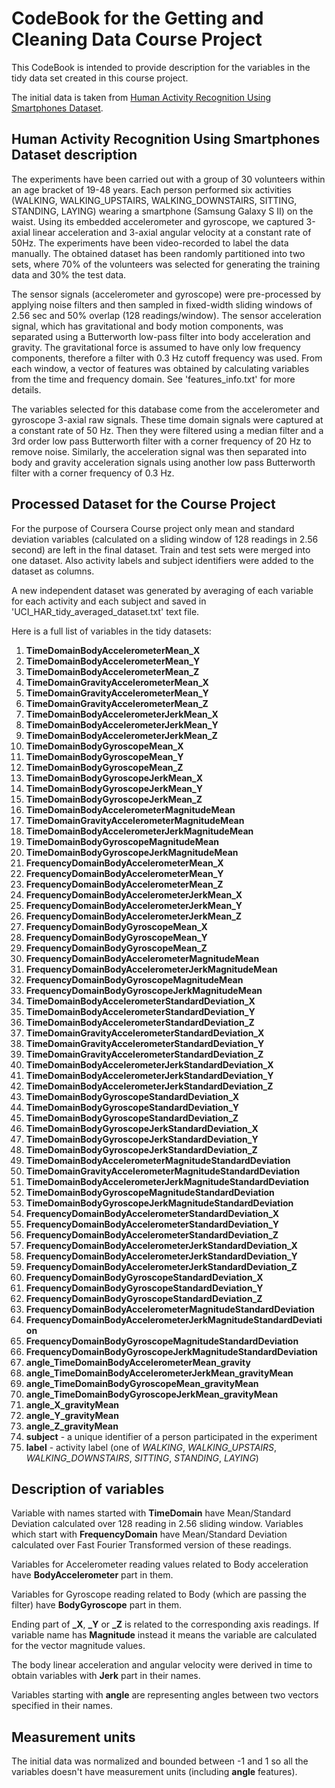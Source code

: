 # CodeBook for the Getting and Cleaning Data Course Project

This CodeBook is intended to provide description for the variables in the tidy data set created in this course project.

The initial data is taken from [Human Activity Recognition Using Smartphones Dataset](http://archive.ics.uci.edu/ml/datasets/Human+Activity+Recognition+Using+Smartphones).

## Human Activity Recognition Using Smartphones Dataset description

The experiments have been carried out with a group of 30 volunteers within an age bracket of 19-48 years. Each person performed six activities (WALKING, WALKING_UPSTAIRS, WALKING_DOWNSTAIRS, SITTING, STANDING, LAYING) wearing a smartphone (Samsung Galaxy S II) on the waist. Using its embedded accelerometer and gyroscope, we captured 3-axial linear acceleration and 3-axial angular velocity at a constant rate of 50Hz. The experiments have been video-recorded to label the data manually. The obtained dataset has been randomly partitioned into two sets, where 70% of the volunteers was selected for generating the training data and 30% the test data. 

The sensor signals (accelerometer and gyroscope) were pre-processed by applying noise filters and then sampled in fixed-width sliding windows of 2.56 sec and 50% overlap (128 readings/window). The sensor acceleration signal, which has gravitational and body motion components, was separated using a Butterworth low-pass filter into body acceleration and gravity. The gravitational force is assumed to have only low frequency components, therefore a filter with 0.3 Hz cutoff frequency was used. From each window, a vector of features was obtained by calculating variables from the time and frequency domain. See 'features_info.txt' for more details. 

The variables selected for this database come from the accelerometer and gyroscope 3-axial raw signals. These time domain signals were captured at a constant rate of 50 Hz. Then they were filtered using a median filter and a 3rd order low pass Butterworth filter with a corner frequency of 20 Hz to remove noise. Similarly, the acceleration signal was then separated into body and gravity acceleration signals using another low pass Butterworth filter with a corner frequency of 0.3 Hz.

## Processed Dataset for the Course Project

For the purpose of Coursera Course project only mean and standard deviation variables (calculated on a sliding window of 128 readings in 2.56 second) are left in the final dataset. Train and test sets were merged into one dataset. Also activity labels and subject identifiers were added to the dataset as columns.

A new independent dataset was generated by averaging of each variable for each activity and each subject and saved in 'UCI_HAR_tidy_averaged_dataset.txt' text file.

Here is a full list of variables in the tidy datasets:

1. **TimeDomainBodyAccelerometerMean_X**                             
2. **TimeDomainBodyAccelerometerMean_Y**                             
3. **TimeDomainBodyAccelerometerMean_Z**                             
4. **TimeDomainGravityAccelerometerMean_X**                          
5. **TimeDomainGravityAccelerometerMean_Y**                          
6. **TimeDomainGravityAccelerometerMean_Z**                          
7. **TimeDomainBodyAccelerometerJerkMean_X**                         
8. **TimeDomainBodyAccelerometerJerkMean_Y**                         
9. **TimeDomainBodyAccelerometerJerkMean_Z**                         
10. **TimeDomainBodyGyroscopeMean_X**                                 
11. **TimeDomainBodyGyroscopeMean_Y**                                 
12. **TimeDomainBodyGyroscopeMean_Z**                                 
13. **TimeDomainBodyGyroscopeJerkMean_X**                             
14. **TimeDomainBodyGyroscopeJerkMean_Y**                             
15. **TimeDomainBodyGyroscopeJerkMean_Z**                             
16. **TimeDomainBodyAccelerometerMagnitudeMean**                      
17. **TimeDomainGravityAccelerometerMagnitudeMean**                   
18. **TimeDomainBodyAccelerometerJerkMagnitudeMean**                  
19. **TimeDomainBodyGyroscopeMagnitudeMean**                          
20. **TimeDomainBodyGyroscopeJerkMagnitudeMean**                      
21. **FrequencyDomainBodyAccelerometerMean_X**                        
22. **FrequencyDomainBodyAccelerometerMean_Y**                        
23. **FrequencyDomainBodyAccelerometerMean_Z**                        
24. **FrequencyDomainBodyAccelerometerJerkMean_X**                    
25. **FrequencyDomainBodyAccelerometerJerkMean_Y**                    
26. **FrequencyDomainBodyAccelerometerJerkMean_Z**                    
27. **FrequencyDomainBodyGyroscopeMean_X**                            
28. **FrequencyDomainBodyGyroscopeMean_Y**                            
29. **FrequencyDomainBodyGyroscopeMean_Z**                            
30. **FrequencyDomainBodyAccelerometerMagnitudeMean**                 
31. **FrequencyDomainBodyAccelerometerJerkMagnitudeMean**             
32. **FrequencyDomainBodyGyroscopeMagnitudeMean**                     
33. **FrequencyDomainBodyGyroscopeJerkMagnitudeMean**                 
34. **TimeDomainBodyAccelerometerStandardDeviation_X**                
35. **TimeDomainBodyAccelerometerStandardDeviation_Y**                
36. **TimeDomainBodyAccelerometerStandardDeviation_Z**                
37. **TimeDomainGravityAccelerometerStandardDeviation_X**             
38. **TimeDomainGravityAccelerometerStandardDeviation_Y**             
39. **TimeDomainGravityAccelerometerStandardDeviation_Z**             
40. **TimeDomainBodyAccelerometerJerkStandardDeviation_X**            
41. **TimeDomainBodyAccelerometerJerkStandardDeviation_Y**            
42. **TimeDomainBodyAccelerometerJerkStandardDeviation_Z**            
43. **TimeDomainBodyGyroscopeStandardDeviation_X**                    
44. **TimeDomainBodyGyroscopeStandardDeviation_Y**                    
45. **TimeDomainBodyGyroscopeStandardDeviation_Z**                    
46. **TimeDomainBodyGyroscopeJerkStandardDeviation_X**                
47. **TimeDomainBodyGyroscopeJerkStandardDeviation_Y**                
48. **TimeDomainBodyGyroscopeJerkStandardDeviation_Z**                
49. **TimeDomainBodyAccelerometerMagnitudeStandardDeviation**         
50. **TimeDomainGravityAccelerometerMagnitudeStandardDeviation**      
51. **TimeDomainBodyAccelerometerJerkMagnitudeStandardDeviation**     
52. **TimeDomainBodyGyroscopeMagnitudeStandardDeviation**             
53. **TimeDomainBodyGyroscopeJerkMagnitudeStandardDeviation**         
54. **FrequencyDomainBodyAccelerometerStandardDeviation_X**           
55. **FrequencyDomainBodyAccelerometerStandardDeviation_Y**           
56. **FrequencyDomainBodyAccelerometerStandardDeviation_Z**           
57. **FrequencyDomainBodyAccelerometerJerkStandardDeviation_X**       
58. **FrequencyDomainBodyAccelerometerJerkStandardDeviation_Y**       
59. **FrequencyDomainBodyAccelerometerJerkStandardDeviation_Z**       
60. **FrequencyDomainBodyGyroscopeStandardDeviation_X**               
61. **FrequencyDomainBodyGyroscopeStandardDeviation_Y**               
62. **FrequencyDomainBodyGyroscopeStandardDeviation_Z**               
63. **FrequencyDomainBodyAccelerometerMagnitudeStandardDeviation**    
64. **FrequencyDomainBodyAccelerometerJerkMagnitudeStandardDeviation**
65. **FrequencyDomainBodyGyroscopeMagnitudeStandardDeviation**        
66. **FrequencyDomainBodyGyroscopeJerkMagnitudeStandardDeviation**    
67. **angle_TimeDomainBodyAccelerometerMean_gravity**                 
68. **angle_TimeDomainBodyAccelerometerJerkMean_gravityMean**         
69. **angle_TimeDomainBodyGyroscopeMean_gravityMean**                 
70. **angle_TimeDomainBodyGyroscopeJerkMean_gravityMean**             
71. **angle_X_gravityMean**                                           
72. **angle_Y_gravityMean**                                           
73. **angle_Z_gravityMean**                                           
74. **subject** - a unique identifier of a person participated in the experiment
75. **label** - activity label (one of *WALKING*, *WALKING_UPSTAIRS*, *WALKING_DOWNSTAIRS*, *SITTING*, *STANDING*, *LAYING*)

## Description of variables

Variable with names started with **TimeDomain** have Mean/Standard Deviation calculated over 128 reading in 2.56 sliding window. Variables which start with **FrequencyDomain** have Mean/Standard Deviation calculated over Fast Fourier Transformed version of these readings.

Variables for Accelerometer reading values related to Body acceleration have **BodyAccelerometer** part in them.

Variables for Gyroscope reading related to Body (which are passing the filter) have **BodyGyroscope** part in them.

Ending part of **_X**, **_Y** or **_Z** is related to the corresponding axis readings. If variable name has **Magnitude** instead it means the variable are calculated for the vector magnitude values.

The body linear acceleration and angular velocity were derived in time to obtain variables with **Jerk** part in their names.

Variables starting with **angle** are representing angles between two vectors specified in their names.

## Measurement units 

The initial data was normalized and bounded between -1 and 1 so all the variables doesn't have measurement units (including **angle** features).
